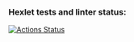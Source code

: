 ### Hexlet tests and linter status:
[![Actions Status](https://github.com/blackdaddy73/frontend-project-44/actions/workflows/hexlet-check.yml/badge.svg)](https://github.com/blackdaddy73/frontend-project-44/actions)